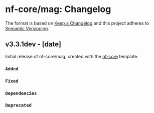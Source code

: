 # nf-core/mag: Changelog

The format is based on [Keep a Changelog](https://keepachangelog.com/en/1.0.0/)
and this project adheres to [Semantic Versioning](https://semver.org/spec/v2.0.0.html).

## v3.3.1dev - [date]

Initial release of nf-core/mag, created with the [nf-core](https://nf-co.re/) template.

### `Added`

### `Fixed`

### `Dependencies`

### `Deprecated`
